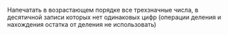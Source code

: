 Напечатать в возрастающем порядке все трехзначные числа,
в десятичной записи которых нет одинаковых цифр (операции
деления и нахождения остатка от деления не использовать)
